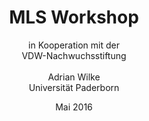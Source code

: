 ---
title: MLS Workshop
author: in Kooperation mit der <br /> VDW-Nachwuchsstiftung <br /><br /> Adrian Wilke <br /> Universität Paderborn
date: Mai 2016
...